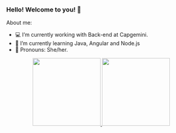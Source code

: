### Hello! Welcome to you! 👋

About me:
- 💻 I’m currently working with Back-end at Capgemini. 
- 🌱 I’m currently learning Java, Angular and Node.js
- 🌼 Pronouns: She/her.

<div align="center">
  <a href="https://github.com/ReAraujo">
  <img height="180em" src="https://github-readme-stats.vercel.app/api?username=ReAraujo&show_icons=true&theme=synthwave&include_all_commits=true&count_private=true"/>
  <img height="180em" src="https://github-readme-stats.vercel.app/api/top-langs/?username=ReAraujo&layout=compact&langs_count=7&theme=synthwave"/>
</div>
